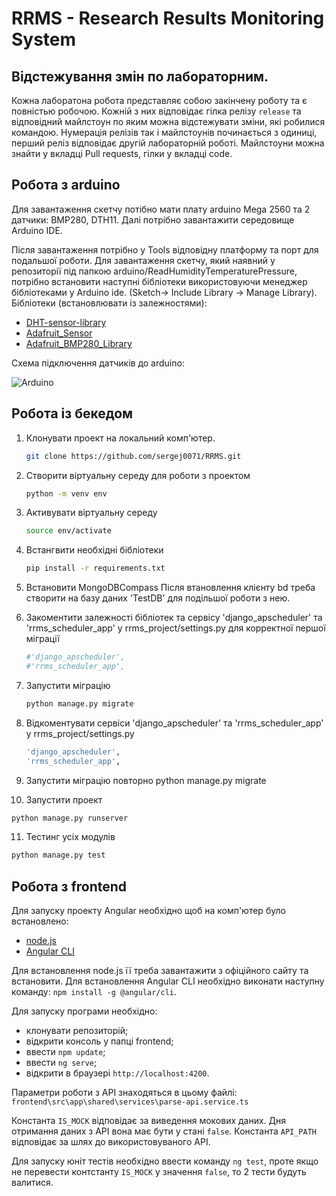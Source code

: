 # RRMS - Research Results Monitoring System

## Відстежування змін по лабораторним. 

Кожна лаборатона робота представляє собою закінчену роботу та є повністью робочою. Кожній з них відповідає гілка релізу `release` та відповідний майлстоун по яким можна відстежувати зміни, які робилися командою. Нумерація релізів так і майлстоунів починається з одиниці, перший реліз відповідає другій лабораторній роботі. Майлстоуни можна знайти у вкладці Pull requests, гілки у вкладці code.

## Робота з arduino

Для завантаження скетчу потібно мати плату arduino Mega 2560 та 2 датчики: BMP280, DTH11.
Далі потрібно завантажити середовище Arduino IDE.

Після завантаження потрібно у Tools відповідну платформу та порт для подальшої роботи.
Для завантаження скетчу, який наявний у репозиторії під папкою arduino/ReadHumidityTemperaturePressure, потрібно встановити наступні бібліотеки використовуючи менеджер бібліотеками у Arduino ide. (Sketch-> Include Library -> Manage Library).
Бібліотеки (встановлювати із залежностями):

* [DHT-sensor-library](https://github.com/adafruit/DHT-sensor-library)
* [Adafruit_Sensor](https://github.com/adafruit/Adafruit_Sensor)
* [Adafruit_BMP280_Library](https://github.com/adafruit/Adafruit_BMP280_Library)

Схема підключення датчиків до arduino:

![Arduino](https://user-images.githubusercontent.com/82032813/216855648-c7cae2a4-c9ea-486a-9bac-12832da93219.png)

## Робота із бекедом

1. Клонувати проект на локальний комп'ютер.
   ```sh
   git clone https://github.com/sergej0071/RRMS.git
   ```
2. Створити віртуальну середу для роботи з проектом
   ```sh
   python -m venv env
   ```
3. Активувати віртуальну середу
   ```sh
   source env/activate
   ```
4. Встангвити необхідні бібліотеки
   ```sh
   pip install -r requirements.txt
   ```
5. Встановити MongoDBCompass
Після втановлення клієнту bd треба створити на базу даних 'TestDB' для подільшої роботи з нею.

6. Закоментити залежності бібліотек та сервісу 'django_apscheduler' та 'rrms_scheduler_app' у rrms_project/settings.py для корректної першої міграції
   ```sh
   #'django_apscheduler',
   #'rrms_scheduler_app',
   ```
7. Запустити міграцію
   ```sh
   python manage.py migrate
   ```
8. Відкоментувати сервіси 'django_apscheduler' та 'rrms_scheduler_app' у rrms_project/settings.py
   ```sh
   'django_apscheduler',
   'rrms_scheduler_app',
   ```
9. Запустити міграцію повторно
   python manage.py migrate
10. Запустити проект
   ```sh
   python manage.py runserver
   ```
11. Тестинг усіх модулів
```sh
python manage.py test
```

## Робота з frontend

Для запуску проекту Angular необхідно щоб на комп'ютер було встановлено:
* [node.js](https://nodejs.org/en/)
* [Angular CLI](https://angular.io/cli)

Для встановлення node.js її треба завантажити з офіційного сайту та встановити.
Для встановлення Angular CLI необхідно виконати наступну команду: `npm install -g @angular/cli`.

Для запуску програми необхідно:

* клонувати репозиторій;
* відкрити консоль у папці frontend;
* ввести `npm update`;
* ввести `ng serve`;
* відкрити в браузері `http://localhost:4200`.

Параметри роботи з API знаходяться в цьому файлі:
`frontend\src\app\shared\services\parse-api.service.ts`

Константа `IS_MOCK` відповідає за виведення мокових даних. Дня отримання даних з API вона має бути у стані `false`.
Константа `API_PATH` відповідає за шлях до використовуваного API.

Для запуску юніт тестів необхідно ввести команду `ng test`, проте якщо не перевести контстанту `IS_MOCK` у значення `false`, то 2 тести будуть валитися.
